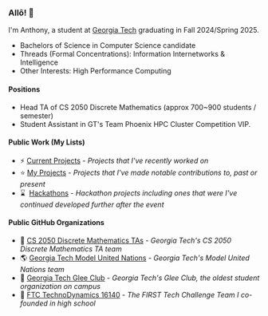 ### Allô! 👋

<!--
**Zanger67/Zanger67** is a ✨ _special_ ✨ repository because its `README.md` (this file) appears on your GitHub profile.

Here are some ideas to get you started:

- 🔭 I’m currently working on ...
- 🌱 I’m currently learning ...
- 👯 I’m looking to collaborate on ...
- 🤔 I’m looking for help with ...
- 💬 Ask me about ...
- 📫 How to reach me: ...
- 😄 Pronouns: ...
- ⚡ Fun fact: ...
-->

I'm Anthony, a student at [Georgia Tech](https://www.gatech.edu/) graduating in Fall 2024/Spring 2025. 
- Bachelors of Science in Computer Science candidate
- Threads (Formal Concentrations): Information Internetworks & Intelligence
- Other Interests: High Performance Computing

#### Positions
- Head TA of CS 2050 Discrete Mathematics (approx 700\~900 students / semester)
- Student Assistant in GT's Team Phoenix HPC Cluster Competition VIP.

#### Public Work (My Lists)
- ⚡ [Current Projects](https://github.com/stars/Zanger67/lists/current-projects) - _Projects that I've recently worked on_
- ⭐ [My Projects](https://github.com/stars/Zanger67/lists/my-projects) - _Projects that I've made notable contributions to, past or present_
- ⌛&nbsp;  [Hackathons](https://github.com/stars/Zanger67/lists/hackathons) - _Hackathon projects including ones that were I've continued developed further after the event_
<!-- &nbsp; used due to emoji size being one-space less thus requiring a double-space -->


#### Public GitHub Organizations
- 🐄 [CS 2050 Discrete Mathematics TAs](https://github.com/CS-2050) - _Georgia Tech's CS 2050 Discrete Mathematics TA team_
- 🌎 [Georgia Tech Model United Nations](https://github.com/gtmun) - _Georgia Tech's Model United Nations team_
- 🎤 [Georgia Tech Glee Club](https://github.com/GleeClub) - _Georgia Tech's Glee Club, the oldest student organization on campus_
- 🤖 [FTC TechnoDynamics 16140](https://github.com/x16140) - _The FIRST Tech Challenge Team I co-founded in high school_
